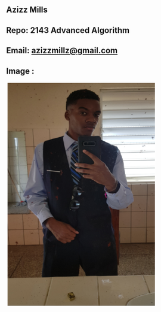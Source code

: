 ## Azizz Mills
## Repo: 2143 Advanced Algorithm  
## Email: azizzmillz@gmail.com
## Image :
<img src= "Pic.png" height= "600" width="400">
